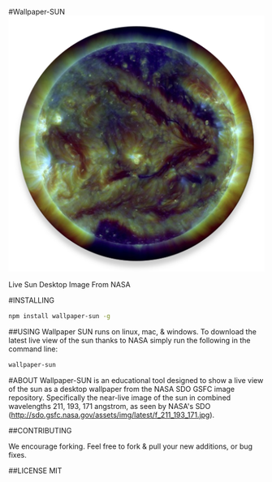 #Wallpaper-SUN
![Wallpaper-SUN](https://raw.githubusercontent.com/active9/wallpaper-sun/master/wps.png)

Live Sun Desktop Image From NASA

#INSTALLING

```bash
npm install wallpaper-sun -g
```

##USING
Wallpaper SUN runs on linux, mac, & windows. To download the latest live view of the sun thanks to NASA simply run the following in the command line:

```bash
wallpaper-sun
```

#ABOUT
Wallpaper-SUN is an educational tool designed to show a live view of the sun as a desktop wallpaper from the NASA SDO GSFC image repository. Specifically the  near-live image of the sun in combined wavelengths 211, 193, 171 angstrom, as seen by NASA's SDO (http://sdo.gsfc.nasa.gov/assets/img/latest/f_211_193_171.jpg).

##CONTRIBUTING

We encourage forking. Feel free to fork & pull your new additions, or bug fixes.

##LICENSE
MIT


